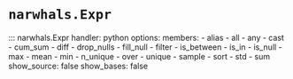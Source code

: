 # `narwhals.Expr`

::: narwhals.Expr
    handler: python
    options:
      members:
        - alias
        - all
        - any
        - cast
        - cum_sum
        - diff
        - drop_nulls
        - fill_null
        - filter
        - is_between
        - is_in
        - is_null
        - max
        - mean
        - min
        - n_unique
        - over
        - unique
        - sample
        - sort
        - std
        - sum
      show_source: false
      show_bases: false
